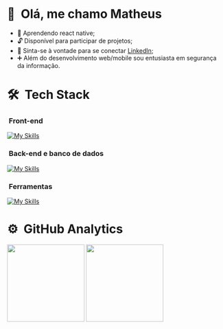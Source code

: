 # 👋 &nbsp;Olá, me chamo Matheus

- 🌱 Aprendendo react native;
- 🔓 Disponível para participar de projetos;
- 👥 Sinta-se à vontade para se conectar [LinkedIn](https://www.linkedin.com/in/matheussandi);
- ➕ Além do desenvolvimento web/mobile sou entusiasta em segurança da informação.

# 🛠 &nbsp;Tech Stack

### &nbsp;Front-end

[![My Skills](https://skillicons.dev/icons?i=html,css,js,ts,react,tailwind)](https://skillicons.dev)

### &nbsp;Back-end e banco de dados

[![My Skills](https://skillicons.dev/icons?i=php,nodejs,mysql)](https://skillicons.dev)

### &nbsp;Ferramentas

[![My Skills](https://skillicons.dev/icons?i=vscode,bash,github,linux,git)](https://skillicons.dev)

# ⚙️ &nbsp;GitHub Analytics

  [<img src="https://github-readme-stats.vercel.app/api?username=matheussandi&count_private=true&show_icons=true&theme=github_dark&locale=pt-br" height=180>](https://github.com/matheussandi)
  [<img src="https://github-readme-stats-matheussandi.vercel.app/api/top-langs/?username=matheussandi&layout=compact&theme=github_dark&locale=pt-br" height=180>](https://github.com/matheussandi)
